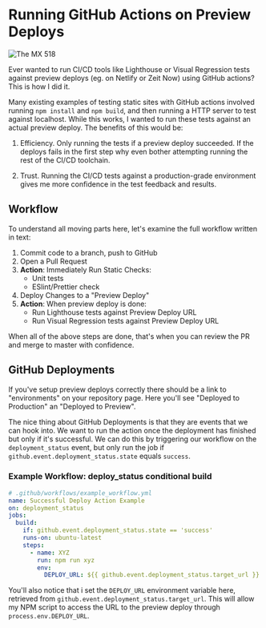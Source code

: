 # Running GitHub Actions on Preview Deploys

![The MX 518](/github-deploy-action.jpg)

<Intro>
Ever wanted to run CI/CD tools like Lighthouse or Visual Regression tests against preview deploys (eg. on Netlify or Zeit Now) using GitHub actions? This is how I did it.
</Intro>

Many existing examples of testing static sites with GitHub actions involved running `npm install` and `npm build`, and then running a HTTP server to test against localhost. While this works, I wanted to run these tests against an actual preview deploy. The benefits of this would be:

1. Efficiency. Only running the tests if a preview deploy succeeded. If the deploys fails in the first step why even bother attempting running the rest of the CI/CD toolchain.

2. Trust. Running the CI/CD tests against a production-grade environment gives me more confidence in the test feedback and results.

## Workflow

To understand all moving parts here, let's examine the full workflow written in text:

1. Commit code to a branch, push to GitHub
2. Open a Pull Request
3. **Action**: Immediately Run Static Checks:
    * Unit tests
    * ESlint/Prettier check
4. Deploy Changes to a "Preview Deploy"
5. **Action**: When preview deploy is done:
    * Run Lighthouse tests against Preview Deploy URL
    * Run Visual Regression tests against Preview Deploy URL

When all of the above steps are done, that's when you can review the PR and merge to master with confidence.


## GitHub Deployments

If you've setup preview deploys correctly there should be a link to "environments" on your repository page. Here you'll see "Deployed to Production" an "Deployed to Preview". 

The nice thing about GitHub Deployments is that they are events that we can hook into. We want to run the action once the deployment has finished but only if it's successful. We can do this by triggering our workflow on the `deployment_status` event, but only run the job if `github.event.deployment_status.state` equals `success`.

### Example Workflow: deploy_status conditional build

```yaml
# .github/workflows/example_workflow.yml
name: Successful Deploy Action Example
on: deployment_status
jobs:
  build:
    if: github.event.deployment_status.state == 'success'
    runs-on: ubuntu-latest
    steps:
      - name: XYZ
        run: npm run xyz
        env:
          DEPLOY_URL: ${{ github.event.deployment_status.target_url }}
```

You'll also notice that i set the `DEPLOY_URL` environment variable here, retrieved from `github.event.deployment_status.target_url`. This will allow my NPM script to access the URL to the preview deploy through `process.env.DEPLOY_URL`.

